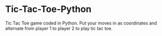 # Tic-Tac-Toe-Python
Tic Tac Toe game coded in Python. Put your moves in as coordinates and alternate from player 1 to player 2 to play tic tac toe.
